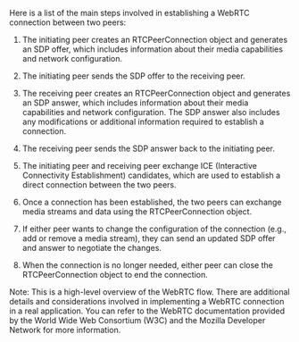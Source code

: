 Here is a list of the main steps involved in establishing a WebRTC connection between two peers:

1. The initiating peer creates an RTCPeerConnection object and generates an SDP offer, which includes information about their media capabilities and network configuration.

2. The initiating peer sends the SDP offer to the receiving peer.

3. The receiving peer creates an RTCPeerConnection object and generates an SDP answer, which includes information about their media capabilities and network configuration. The SDP answer also includes any modifications or additional information required to establish a connection.

4. The receiving peer sends the SDP answer back to the initiating peer.

5. The initiating peer and receiving peer exchange ICE (Interactive Connectivity Establishment) candidates, which are used to establish a direct connection between the two peers.

6. Once a connection has been established, the two peers can exchange media streams and data using the RTCPeerConnection object.

7. If either peer wants to change the configuration of the connection (e.g., add or remove a media stream), they can send an updated SDP offer and answer to negotiate the changes.

8. When the connection is no longer needed, either peer can close the RTCPeerConnection object to end the connection.

Note: This is a high-level overview of the WebRTC flow. There are additional details and considerations involved in implementing a WebRTC connection in a real application. You can refer to the WebRTC documentation provided by the World Wide Web Consortium (W3C) and the Mozilla Developer Network for more information.